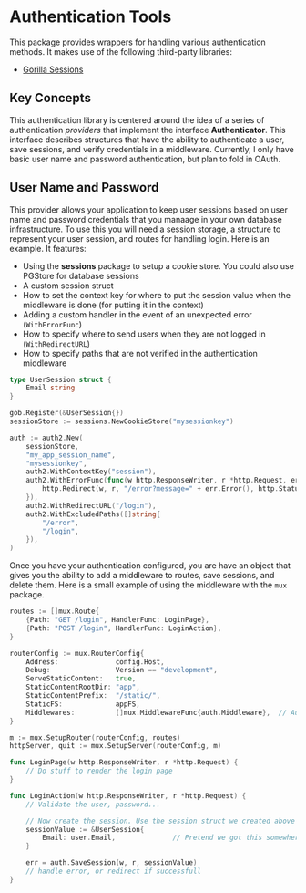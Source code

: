 # Authentication Tools

This package provides wrappers for handling various authentication methods. It
makes use of the following third-party libraries:

- [Gorilla Sessions](https://github.com/gorilla/sessions)

## Key Concepts

This authentication library is centered around the idea of a series of authentication _providers_ that implement the interface **Authenticator**. This interface describes structures that have the ability to authenticate a user, save sessions, and verify credentials in a middleware. Currently, I only have basic user name and password authentication, but plan to fold in OAuth. 

## User Name and Password

This provider allows your application to keep user sessions based on user name and password credentials that you manaage in your own database infrastructure. To use this you will need a session storage, a structure to represent your user session, and routes for handling login. Here is an example. It features:

- Using the **sessions** package to setup a cookie store. You could also use PGStore for database sessions
- A custom session struct
- How to set the context key for where to put the session value when the middleware is done (for putting it in the context)
- Adding a custom handler in the event of an unexpected error (`WithErrorFunc`)
- How to specify where to send users when they are not logged in (`WithRedirectURL`)
- How to specify paths that are not verified in the authentication middleware

```go
type UserSession struct {
	Email string
}

gob.Register(&UserSession{})
sessionStore := sessions.NewCookieStore("mysessionkey")

auth := auth2.New(
	sessionStore,
	"my_app_session_name",
	"mysessionkey",
	auth2.WithContextKey("session"),
	auth2.WithErrorFunc(func(w http.ResponseWriter, r *http.Request, err error) {
		http.Redirect(w, r, "/error?message=" + err.Error(), http.StatusSeeOther)
	}),
	auth2.WithRedirectURL("/login"),
	auth2.WithExcludedPaths([]string{
		"/error",
		"/login",
	}),
)
```

Once you have your authentication configured, you are have an object that gives you the ability to add a middleware to routes, save sessions, and delete them. Here is a small example of using the middleware with the `mux` package.

```go
routes := []mux.Route{
	{Path: "GET /login", HandlerFunc: LoginPage},
	{Path: "POST /login", HandlerFunc: LoginAction},
}

routerConfig := mux.RouterConfig{
	Address:              config.Host,
	Debug:                Version == "development",
	ServeStaticContent:   true,
	StaticContentRootDir: "app",
	StaticContentPrefix:  "/static/",
	StaticFS:             appFS,
	Middlewares:          []mux.MiddlewareFunc{auth.Middleware},  // Authentication middleware
}

m := mux.SetupRouter(routerConfig, routes)
httpServer, quit := mux.SetupServer(routerConfig, m)

func LoginPage(w http.ResponseWriter, r *http.Request) {
	// Do stuff to render the login page
}

func LoginAction(w http.ResponseWriter, r *http.Request) {
	// Validate the user, password...

	// Now create the session. Use the session struct we created above
	sessionValue := &UserSession{
		Email: user.Email,				// Pretend we got this somewhere above
	}

	err = auth.SaveSession(w, r, sessionValue)
	// handle error, or redirect if successfull
}
```

